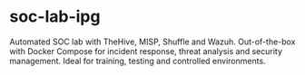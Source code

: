 # soc-lab-ipg
Automated SOC lab with TheHive, MISP, Shuffle and Wazuh. Out-of-the-box with Docker Compose for incident response, threat analysis and security management. Ideal for training, testing and controlled environments.
